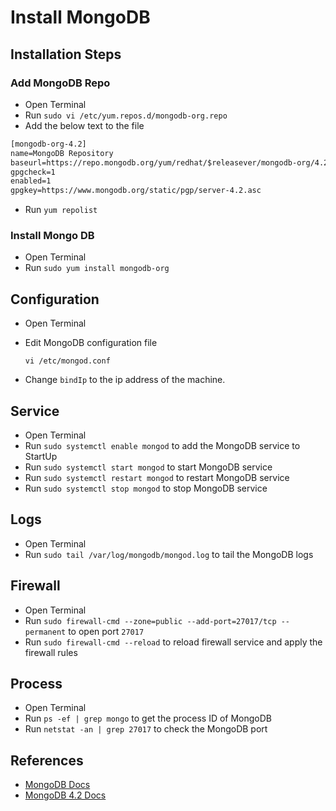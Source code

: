 # Install MongoDB

## Installation Steps

### Add MongoDB Repo

* Open Terminal
* Run `sudo vi /etc/yum.repos.d/mongodb-org.repo`
* Add the below text to the file

```txt
[mongodb-org-4.2]
name=MongoDB Repository
baseurl=https://repo.mongodb.org/yum/redhat/$releasever/mongodb-org/4.2/x86_64/
gpgcheck=1
enabled=1
gpgkey=https://www.mongodb.org/static/pgp/server-4.2.asc
```

* Run `yum repolist`

### Install Mongo DB

* Open Terminal
* Run `sudo yum install mongodb-org`

## Configuration

* Open Terminal
* Edit MongoDB configuration file

    `vi /etc/mongod.conf`

* Change `bindIp` to the ip address of the machine.

## Service

* Open Terminal
* Run `sudo systemctl enable mongod` to add the MongoDB service to StartUp
* Run `sudo systemctl start mongod` to start MongoDB service
* Run `sudo systemctl restart mongod` to restart MongoDB service
* Run `sudo systemctl stop mongod` to stop MongoDB service

## Logs

* Open Terminal
* Run `sudo tail /var/log/mongodb/mongod.log` to tail the MongoDB logs

## Firewall

* Open Terminal
* Run `sudo firewall-cmd --zone=public --add-port=27017/tcp --permanent` to open port `27017`
* Run `sudo firewall-cmd --reload` to reload firewall service and apply the firewall rules

## Process

* Open Terminal
* Run `ps -ef | grep mongo` to get the process ID of MongoDB
* Run `netstat -an | grep 27017` to check the MongoDB port

## References

* [MongoDB Docs](https://docs.mongodb.com/manual/tutorial/install-mongodb-on-red-hat/)
* [MongoDB 4.2 Docs](https://docs.mongodb.com/v4.2/tutorial/install-mongodb-on-red-hat/)
